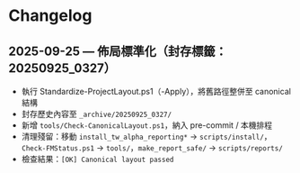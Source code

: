 # Changelog

## 2025-09-25 — 佈局標準化（封存標籤：20250925_0327）
- 執行 Standardize-ProjectLayout.ps1（-Apply），將舊路徑整併至 canonical 結構
- 封存歷史內容至 `_archive/20250925_0327/`
- 新增 `tools/Check-CanonicalLayout.ps1`，納入 pre-commit / 本機排程
- 清理殘留：移動 `install_tw_alpha_reporting*` → `scripts/install/`，`Check-FMStatus.ps1` → `tools/`，`make_report_safe/` → `scripts/reports/`
- 檢查結果：`[OK] Canonical layout passed`

